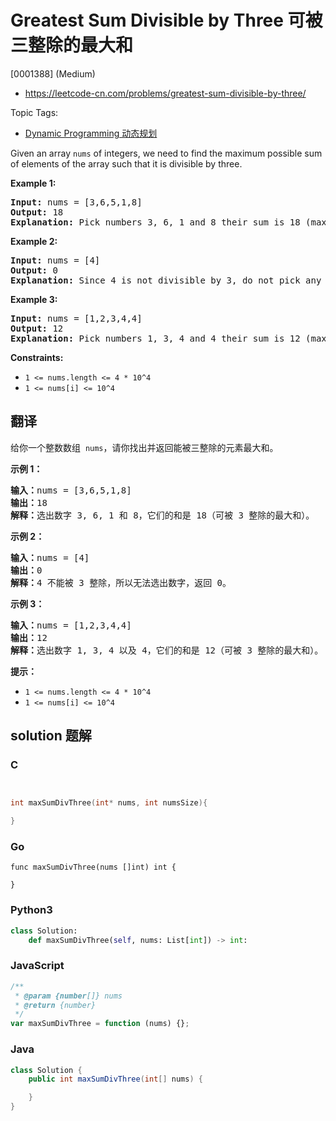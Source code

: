 # Greatest Sum Divisible by Three 可被三整除的最大和

[0001388] (Medium)

- https://leetcode-cn.com/problems/greatest-sum-divisible-by-three/

Topic Tags:

- [Dynamic Programming 动态规划](https://leetcode-cn.com/tag/dynamic-programming/)

Given an array `nums` of integers, we need to find the maximum possible sum of elements of the array such that it is divisible by three.

**Example 1:**

<pre><strong>Input:</strong> nums = [3,6,5,1,8]
<strong>Output:</strong> 18
<strong>Explanation:</strong> Pick numbers 3, 6, 1 and 8 their sum is 18 (maximum sum divisible by 3).</pre>

**Example 2:**

<pre><strong>Input:</strong> nums = [4]
<strong>Output:</strong> 0
<strong>Explanation:</strong> Since 4 is not divisible by 3, do not pick any number.
</pre>

**Example 3:**

<pre><strong>Input:</strong> nums = [1,2,3,4,4]
<strong>Output:</strong> 12
<strong>Explanation:</strong> Pick numbers 1, 3, 4 and 4 their sum is 12 (maximum sum divisible by 3).
</pre>

**Constraints:**

- `1 <= nums.length <= 4 * 10^4`
- `1 <= nums[i] <= 10^4`

## 翻译

给你一个整数数组  `nums`，请你找出并返回能被三整除的元素最大和。

**示例 1：**

<pre><strong>输入：</strong>nums = [3,6,5,1,8]
<strong>输出：</strong>18
<strong>解释：</strong>选出数字 3, 6, 1 和 8，它们的和是 18（可被 3 整除的最大和）。</pre>

**示例 2：**

<pre><strong>输入：</strong>nums = [4]
<strong>输出：</strong>0
<strong>解释：</strong>4 不能被 3 整除，所以无法选出数字，返回 0。
</pre>

**示例 3：**

<pre><strong>输入：</strong>nums = [1,2,3,4,4]
<strong>输出：</strong>12
<strong>解释：</strong>选出数字 1, 3, 4 以及 4，它们的和是 12（可被 3 整除的最大和）。
</pre>

**提示：**

- `1 <= nums.length <= 4 * 10^4`
- `1 <= nums[i] <= 10^4`

## solution 题解

### C

```c


int maxSumDivThree(int* nums, int numsSize){

}
```

### Go

```golang
func maxSumDivThree(nums []int) int {

}
```

### Python3

```python
class Solution:
    def maxSumDivThree(self, nums: List[int]) -> int:
```

### JavaScript

```javascript
/**
 * @param {number[]} nums
 * @return {number}
 */
var maxSumDivThree = function (nums) {};
```

### Java

```java
class Solution {
    public int maxSumDivThree(int[] nums) {

    }
}
```
